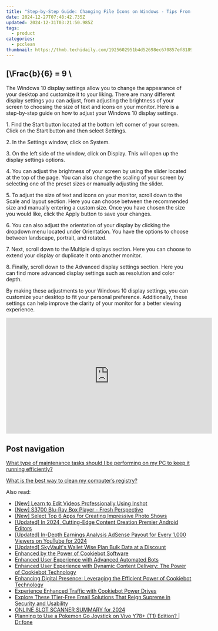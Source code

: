 ```yaml
---
title: "Step-by-Step Guide: Changing File Icons on Windows - Tips From YL Computing"
date: 2024-12-27T07:48:42.735Z
updated: 2024-12-31T03:21:50.985Z
tags:
  - product
categories:
  - pcclean
thumbnail: https://thmb.techidaily.com/1925602951b4d52698ec670857ef818988d6fc983d6278e2dead21b251870b2b.jpg
---
```


## \[\Frac{b}{6} = 9 \

The Windows 10 display settings allow you to change the appearance of your desktop and customize it to your liking. There are many different display settings you can adjust, from adjusting the brightness of your screen to choosing the size of text and icons on your monitor. Here is a step-by-step guide on how to adjust your Windows 10 display settings. 

1\. Find the Start button located at the bottom left corner of your screen. Click on the Start button and then select Settings.

2\. In the Settings window, click on System.

3\. On the left side of the window, click on Display. This will open up the display settings options. 

4\. You can adjust the brightness of your screen by using the slider located at the top of the page. You can also change the scaling of your screen by selecting one of the preset sizes or manually adjusting the slider.

5\. To adjust the size of text and icons on your monitor, scroll down to the Scale and layout section. Here you can choose between the recommended size and manually entering a custom size. Once you have chosen the size you would like, click the Apply button to save your changes.

6\. You can also adjust the orientation of your display by clicking the dropdown menu located under Orientation. You have the options to choose between landscape, portrait, and rotated.

7\. Next, scroll down to the Multiple displays section. Here you can choose to extend your display or duplicate it onto another monitor.

8\. Finally, scroll down to the Advanced display settings section. Here you can find more advanced display settings such as resolution and color depth. 

By making these adjustments to your Windows 10 display settings, you can customize your desktop to fit your personal preference. Additionally, these settings can help improve the clarity of your monitor for a better viewing experience.

<!-- affiliate ads begin -->
<iframe width="560" height="315" src="https://www.youtube.com/embed/HtM7d4dpN1I?si=2vN_xgVGD4eYGORu" title="YouTube video player" frameborder="0" allow="accelerometer; autoplay; clipboard-write; encrypted-media; gyroscope; picture-in-picture; web-share" referrerpolicy="strict-origin-when-cross-origin" allowfullscreen></iframe>
<!-- affiliate ads end -->

## Post navigation

[What type of maintenance tasks should I be performing on my PC to keep it running efficiently?](https://tools.techidaily.com/pcclean/products/)

[What is the best way to clean my computer’s registry?](https://tools.techidaily.com/pcclean/products/)

<ins class="adsbygoogle"
     style="display:block"
     data-ad-format="autorelaxed"
     data-ad-client="ca-pub-7571918770474297"
     data-ad-slot="1223367746"></ins>

<ins class="adsbygoogle"
     style="display:block"
     data-ad-client="ca-pub-7571918770474297"
     data-ad-slot="8358498916"
     data-ad-format="auto"
     data-full-width-responsive="true"></ins>

<span class="atpl-alsoreadstyle">Also read:</span>
<div><ul>
<li><a href="https://extra-guidance.techidaily.com/new-learn-to-edit-videos-professionally-using-inshot/"><u>[New] Learn to Edit Videos Professionally Using Inshot</u></a></li>
<li><a href="https://article-files.techidaily.com/new-s3700-blu-ray-box-player-fresh-perspective/"><u>[New] S3700 Blu-Ray Box Player - Fresh Perspective</u></a></li>
<li><a href="https://extra-skills.techidaily.com/new-select-top-6-apps-for-creating-impressive-photo-shows/"><u>[New] Select Top 6 Apps for Creating Impressive Photo Shows</u></a></li>
<li><a href="https://facebook-video-share.techidaily.com/updated-in-2024-cutting-edge-content-creation-premier-android-editors/"><u>[Updated] In 2024, Cutting-Edge Content Creation Premier Android Editors</u></a></li>
<li><a href="https://youtube-blog.techidaily.com/ed-in-depth-earnings-analysis-adsense-payout-for-every-1000-viewers-on-youtube-for-2024/"><u>[Updated] In-Depth Earnings Analysis AdSense Payout for Every 1,000 Viewers on YouTube for 2024</u></a></li>
<li><a href="https://fox-access.techidaily.com/updated-skyvaults-wallet-wise-plan-bulk-data-at-a-discount/"><u>[Updated] SkyVault's Wallet Wise Plan Bulk Data at a Discount</u></a></li>
<li><a href="https://discover-alternatives.techidaily.com/enhanced-by-the-power-of-cookiebot-software/"><u>Enhanced by the Power of Cookiebot Software</u></a></li>
<li><a href="https://discover-alternatives.techidaily.com/enhanced-user-experience-with-advanced-automated-bots/"><u>Enhanced User Experience with Advanced Automated Bots</u></a></li>
<li><a href="https://discover-alternatives.techidaily.com/enhanced-user-experience-with-dynamic-content-delivery-the-power-of-cookiebot-technology/"><u>Enhanced User Experience with Dynamic Content Delivery: The Power of Cookiebot Technology</u></a></li>
<li><a href="https://discover-alternatives.techidaily.com/enhancing-digital-presence-leveraging-the-efficient-power-of-cookiebot-technology/"><u>Enhancing Digital Presence: Leveraging the Efficient Power of Cookiebot Technology</u></a></li>
<li><a href="https://discover-alternatives.techidaily.com/experience-enhanced-traffic-with-cookiebot-power-drives/"><u>Experience Enhanced Traffic with Cookiebot Power Drives</u></a></li>
<li><a href="https://technical-tips.techidaily.com/explore-these-1tier-free-email-solutions-that-reign-supreme-in-security-and-usability/"><u>Explore These 1Tier-Free Email Solutions That Reign Supreme in Security and Usability</u></a></li>
<li><a href="https://fox-blue.techidaily.com/online-slot-scanner-summary-for-2024/"><u>ONLINE SLOT SCANNER SUMMARY for 2024</u></a></li>
<li><a href="https://change-location.techidaily.com/planning-to-use-a-pokemon-go-joystick-on-vivo-y78plus-t1-edition-drfone-by-drfone-virtual-android/"><u>Planning to Use a Pokemon Go Joystick on Vivo Y78+ (T1) Edition? | Dr.fone</u></a></li>
</ul></div>

